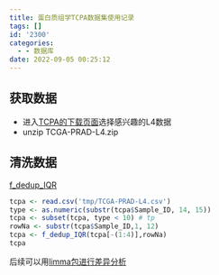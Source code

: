 ```yaml
---
title: 蛋白质组学TCPA数据集使用记录
tags: []
id: '2300'
categories:
  - - 数据库
date: 2022-09-05 00:25:12
---
```


## 获取数据

*   进入[TCPA的下载页面](https://tcpaportal.org/tcpa/download.html)选择感兴趣的L4数据
*   unzip TCGA-PRAD-L4.zip

## 清洗数据

[f\_dedup\_IQR](https://occdn.limour.top/2157.html)

```R
tcpa <- read.csv('tmp/TCGA-PRAD-L4.csv')
type <- as.numeric(substr(tcpa$Sample_ID, 14, 15))
tcpa <- subset(tcpa, type < 10) # tp
rowNa <- substr(tcpa$Sample_ID,1, 12)
tcpa <- f_dedup_IQR(tcpa[-(1:4)],rowNa)
tcpa
```

后续可以用[limma包进行差异分析](https://occdn.limour.top/2171.html)
